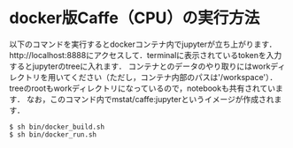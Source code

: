 # docker版Caffe（CPU）の実行方法

以下のコマンドを実行するとdockerコンテナ内でjupyterが立ち上がります．http://localhost:8888にアクセスして．terminalに表示されているtokenを入力するとjupyterのtreeに入れます．
コンテナとのデータのやり取りにはworkディレクトリを用いてください（ただし，コンテナ内部のパスは'/workspace'）．treeのrootもworkディレクトリになっているので，notebookも共有されています．
なお，このコマンド内でmstat/caffe:jupyterというイメージが作成されます．
```
$ sh bin/docker_build.sh
$ sh bin/docker_run.sh
```

